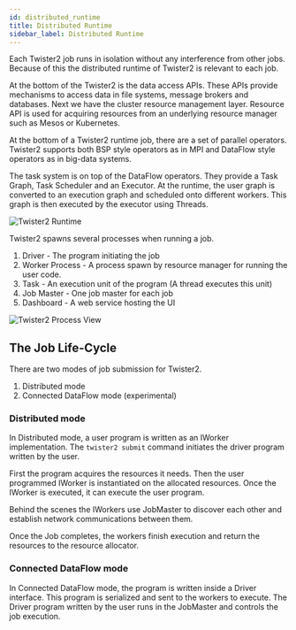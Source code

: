 ```yaml
---
id: distributed_runtime
title: Distributed Runtime
sidebar_label: Distributed Runtime
---
```


Each Twister2 job runs in isolation without any interference from other jobs. Because of this 
the distributed runtime of Twister2 is relevant to each job.

At the bottom of the Twister2 is the data access APIs. These APIs provide mechanisms to access data
in file systems, message brokers and databases. Next we have the cluster resource management layer.
Resource API is used for acquiring resources from an underlying resource manager such as Mesos or 
Kubernetes. 

At the bottom of a Twister2 runtime job, there are a set of parallel operators. Twister2 supports both 
BSP style operators as in MPI and DataFlow style operators as in big-data systems. 

The task system is on top of the DataFlow operators. They provide a Task Graph, Task Scheduler and
an Executor. At the runtime, the user graph is converted to an execution graph and scheduled onto
different workers. This graph is then executed by the executor using Threads. 

![Twister2 Runtime](assets/runtime.png)

Twister2 spawns several processes when running a job. 

1. Driver - The program initiating the job
2. Worker Process - A process spawn by resource manager for running the user code. 
3. Task - An execution unit of the program (A thread executes this unit)
4. Job Master - One job master for each job
5. Dashboard - A web service hosting the UI 

![Twister2 Process View](assets/runtime-process.png)

## The Job Life-Cycle

There are two modes of job submission for Twister2.

1. Distributed mode
2. Connected DataFlow mode (experimental)

### Distributed mode 

In Distributed mode, a user program is written as an IWorker implementation. The ```twister2 submit```
command initiates the driver program written by the user. 

First the program acquires the resources it needs. Then the user programmed IWorker is instantiated on
the allocated resources. Once the IWorker is executed, it can execute the user program.

Behind the scenes the IWorkers use JobMaster to discover each other and establish network communications 
between them.

Once the Job completes, the workers finish execution and return the resources to the resource allocator.

### Connected DataFlow mode

In Connected DataFlow mode, the program is written inside a Driver interface. This program is serialized 
and sent to the workers to execute. The Driver program written by the user runs in the JobMaster and
controls the job execution.

 


